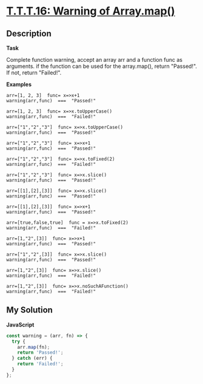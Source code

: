 # [T.T.T.16: Warning of Array.map()](https://www.codewars.com/kata/57a18f23e298a740e5001051)

## Description

**Task**

Complete function warning, accept an array arr and a function func as arguments. if the function can be used for the array.map(), return "Passed!". If not, return "Failed!".

**Examples**

```
arr=[1, 2, 3]  func= x=>x+1
warning(arr,func)  ===  "Passed!"

arr=[1, 2, 3]  func= x=>x.toUpperCase()
warning(arr,func)  ===  "Failed!"

arr=["1","2","3"]  func= x=>x.toUpperCase()
warning(arr,func)  ===  "Passed!"

arr=["1","2","3"]  func= x=>x+1
warning(arr,func)  ===  "Passed!"

arr=["1","2","3"]  func= x=>x.toFixed(2)
warning(arr,func)  ===  "Failed!"

arr=["1","2","3"]  func= x=>x.slice()
warning(arr,func)  ===  "Passed!"

arr=[[1],[2],[3]]  func= x=>x.slice()
warning(arr,func)  ===  "Passed!"

arr=[[1],[2],[3]]  func= x=>x+1
warning(arr,func)  ===  "Passed!"

arr=[true,false,true]  func = x=>x.toFixed(2)
warning(arr,func)  ===  "Failed!"

arr=[1,"2",[3]]  func= x=>x+1
warning(arr,func)  ===  "Passed!"

arr=["1","2",[3]]  func= x=>x.slice()
warning(arr,func)  ===  "Passed!"

arr=[1,"2",[3]]  func= x=>x.slice()
warning(arr,func)  ===  "Failed!"

arr=[1,"2",[3]]  func= x=>x.noSuchAFunction()
warning(arr,func)  ===  "Failed!"
```

## My Solution

**JavaScript**

```js
const warning = (arr, fn) => {
  try {
    arr.map(fn);
    return 'Passed!';
  } catch (err) {
    return 'Failed!';
  }
};
```
